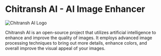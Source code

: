 # Chitransh AI - AI Image Enhancer

![Chitransh AI Logo](https://chitransh.sushant.fun/favicon.ico)

Chitransh AI is an open-source project that utilizes artificial intelligence to enhance and improve the quality of images. It employs advanced image processing techniques to bring out more details, enhance colors, and overall improve the visual appeal of your images.